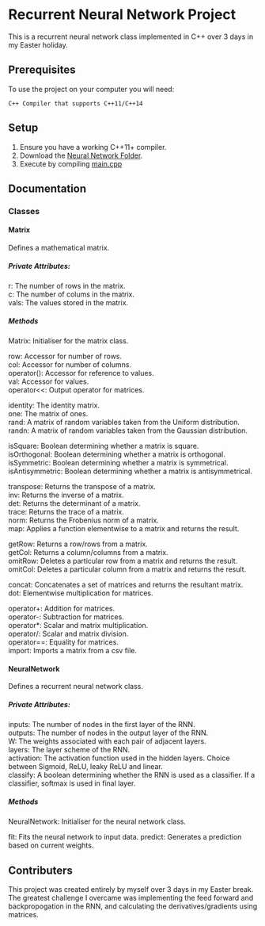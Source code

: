 # Recurrent Neural Network Project

This is a recurrent neural network class implemented in C++ over 3 days in my Easter holiday.

## Prerequisites

To use the project on your computer you will need:

```
C++ Compiler that supports C++11/C++14
```
## Setup

1) Ensure you have a working C++11+ compiler.
2) Download the [Neural Network Folder](https://github.com/DMarke99/CPP-Projects/tree/master/NeuralNetwork).
3) Execute by compiling [main.cpp](https://github.com/DMarke99/CPP-Projects/blob/master/NeuralNetwork/main.cpp)

## Documentation

### Classes
#### Matrix

Defines a mathematical matrix.

##### Private Attributes:

r: The number of rows in the matrix.  
c: The number of colums in the matrix.  
vals: The values stored in the matrix.

##### Methods

Matrix: Initialiser for the matrix class.  

row: Accessor for number of rows.  
col: Accessor for number of columns.  
operator(): Accessor for reference to values.  
val: Accessor for values.  
operator<<: Output operator for matrices.  

identity: The identity matrix.  
one: The matrix of ones.  
rand: A matrix of random variables taken from the Uniform distribution.  
randn: A matrix of random variables taken from the Gaussian distribution.  

isSquare: Boolean determining whether a matrix is square.  
isOrthogonal: Boolean determining whether a matrix is orthogonal.  
isSymmetric: Boolean determining whether a matrix is symmetrical.  
isAntisymmetric: Boolean determining whether a matrix is antisymmetrical.  

transpose: Returns the transpose of a matrix.  
inv: Returns the inverse of a matrix.  
det: Returns the determinant of a matrix.  
trace: Returns the trace of a matrix.  
norm: Returns the Frobenius norm of a matrix.  
map: Applies a function elementwise to a matrix and returns the result.  

getRow: Returns a row/rows from a matrix.  
getCol: Returns a column/columns from a matrix.  
omitRow: Deletes a particular row from a matrix and returns the result.  
omitCol: Deletes a particular column from a matrix and returns the result.  

concat: Concatenates a set of matrices and returns the resultant matrix.  
dot: Elementwise multiplication for matrices.

operator+: Addition for matrices.  
operator-: Subtraction for matrices.  
operator*: Scalar and matrix multiplication.  
operator/: Scalar and matrix division.  
operator==: Equality for matrices.  
import: Imports a matrix from a csv file.  

#### NeuralNetwork

Defines a recurrent neural network class.

##### Private Attributes:

inputs: The number of nodes in the first layer of the RNN.  
outputs: The number of nodes in the output layer of the RNN.  
W: The weights associated with each pair of adjacent layers.  
layers: The layer scheme of the RNN.  
activation: The activation function used in the hidden layers. Choice between Sigmoid, ReLU, leaky ReLU and linear.  
classify: A boolean determining whether the RNN is used as a classifier. If a classifier, softmax is used in final layer.  

##### Methods

NeuralNetwork: Initialiser for the neural network class.  

fit: Fits the neural network to input data.
predict: Generates a prediction based on current weights.

## Contributers

This project was created entirely by myself over 3 days in my Easter break. The greatest challenge I overcame was implementing the feed forward and backpropogation in the RNN, and calculating the derivatives/gradients using matrices.




